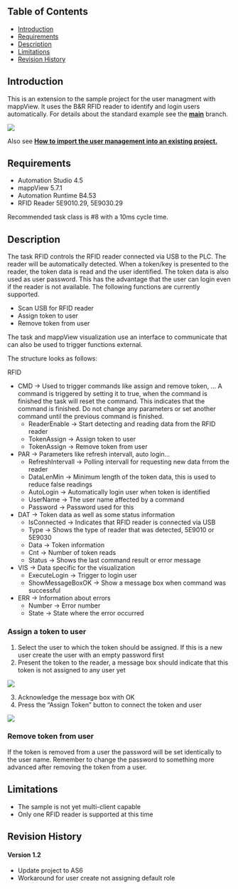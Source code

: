 ## Table of Contents
* [Introduction](#Introduction)
* [Requirements](#Requirements)
* [Description](#Description)
* [Limitations](#Limitations)
* [Revision History](#Revision-History)

<a name="Introduction"></a>
## Introduction
This is an extension to the sample project for the user managment with mappView. It uses the B&R RFID reader to identify and login users automatically. For details about the standard example see the [**main**](https://github.com/stephan1827/mappView-User) branch.

![](Logical/mappView/Resources/Media/screenshot.png)

Also see [**How to import the user management into an existing project.**](/Logical/mappUser/HowToImport.pdf) 

<a name="Requirements"></a>
## Requirements
* Automation Studio 4.5
* mappView 5.7.1
* Automation Runtime B4.53
* RFID Reader 5E9010.29, 5E9030.29

Recommended task class is #8 with a 10ms cycle time.

<a name="Description"></a>
## Description
The task RFID controls the RFID reader connected via USB to the PLC. The reader will be automatically detected. When a token/key is presented to the reader, the token data is read and the user identified. The token data is also used as user password. This has the advantage that the user can login even if the reader is not available. The following functions are currently supported.

* Scan USB for RFID reader
* Assign token to user
* Remove token from user

The task and mappView visualization use an interface to communicate that can also be used to trigger functions external. 

The structure looks as follows:

RFID
* CMD -> Used to trigger commands like assign and remove token, ... A command is triggered by setting it to true, when the command is finished the task will reset the command. This indicates that the command is finished. Do not change any parameters or set another command until the previous command is finished.
  * ReaderEnable -> Start detecting and reading data from the RFID reader
  * TokenAssign -> Assign token to user
  * TokenAssign -> Remove token from user
* PAR -> Parameters like refresh intervall, auto login...
  * RefreshIntervall -> Polling intervall for requesting new data frrom the reader
  * DataLenMin -> Minimum length of the token data, this is used to reduce false readings
  * AutoLogin -> Automatically login user when token is identified
  * UserName -> The user name affected by a command
  * Password -> Password used for this
* DAT -> Token data as well as some status information
  * IsConnected -> Indicates that RFID reader is connected via USB
  * Type -> Shows the type of reader that was detected, 5E9010 or 5E9030
  * Data -> Token information
  * Cnt -> Number of token reads
  * Status -> Shows the last command result or error message
* VIS -> Data specific for the visualization
  * ExecuteLogin -> Trigger to login user
  * ShowMessageBoxOK -> Show a message box when command was successful
* ERR -> Information about errors
  * Number -> Error number
  * State -> State where the error occurred

### Assign a token to user
1.	Select the user to which the token should be assigned. If this is a new user create the user with an empty password first
2.	Present the token to the reader, a message box should indicate that this token is not assigned to any user yet

![](/Logical/mappView/Resources/Media/RFID2.png)

3.	Acknowledge the message box with OK
4.	Press the “Assign Token” button to connect the token and user

![](/Logical/mappView/Resources/Media/RFID1.png)

### Remove token from user
If the token is removed from a user the password will be set identically to the user name. Remember to change the password to something more advanced after removing the token from a user.

<a name="Limitations"></a>
## Limitations
* The sample is not yet multi-client capable
* Only one RFID reader is supported at this time

<a name="Revision-History"></a>
## Revision History

#### Version 1.2
- Update project to AS6
- Workaround for user create not assigning default role
